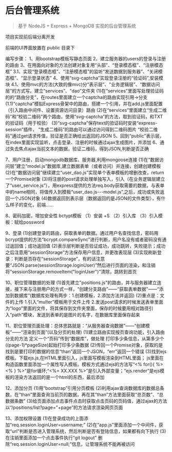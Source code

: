 # 后台管理系统

> 基于 NodeJS + Express + MongoDB 实现的后台管理系统

项目实现前后端分离开发

前端的UI界面放置在 public 目录下


编写步骤：
1、用bootstrap模板写静态页面
2、建立服务器的users的登录与注册的路由
3、在用面向对象的方法创建对象复用“头部”、“登录模态框”、“注册模态框”
3.1、实现“登录模态框”、“注册模态框”的监听“发送数据到服务器”、“关闭模态框”、“显示登录状态”
4、使用“svg-captcha”实现登录注册的“验证码”,安装模块
4.1、使用mvc的方法(大致的像mvc)分“表示层”、“业务逻辑层”、“数据访问层”的方式写。建立“services”、“dao”文件夹
    (1)在“services”里面写处理验证码的的“路由分支”，在routes里面建立一个captcha的路由实现引用→分支
    (1.1)“captcha”模拟Express骨架中的路由，搭建一个引用，并在add.js里面配置（引入路由中间件、设置资源访问目录）路由
    (2)在“services”里面建立“生成二维码”和“校验二维码”两个路由，使用“svg-captcha”的方法，取到验证码，和TXT的验证码（用于校验）
    (3)“svg-captcha”保存text的验证码时安装“express-session”插件，
            “生成二维码”的路由可以通过访问得到二维码图片
            “校验二维码”通过get请求传值，验证是否正确给出返回的JSON
5、回到“public”表示层，在index里面实现监听，点击登录、注册的时候通过ajax生成图片，并添加
6、通过失去焦点ajax当前文本的数据，验证二维码，得到JSON,判断是否正确

7、用户注册，启动mongodb数据库、服务器,利用mongoose连接
    (1)在“数据访问层”建立“model.js”数据库,建立数据表单（或者访问）并连接，创建创建模板
    (2)在“数据访问层”继续建立“user_dao.js”实现单个表单模板的增删改查，return一个Promise对象
    (3)将注册的post请求处理单独写入，引入（在业务逻辑层建立了“user_service.js”），用express提供的方法req.body获取需要的数据，与表单中的name相同，将值传入到模板“user_dao.js---model.js”,之后，成功或失败返回一个JSON对象
    (4)数据返回到表示层（数据返回的是JSON的文件类型），有什么样子的变化，前端......

8、密码加密，增加安全性
    bctypt模板
	（1）安装  +S
	（2）引入库
	（3）引入模板：赋给possword

9、登录
    (1)创建登录的路由，获取表单的数据。通过用户名查找信息，密码用bcrypt提供的方法“bcrypt.compareSync”进行判断，用户名没有或者密码没有通过返回值；成功返回值
    (2)表示层判断是否验证成功，成功跳转，失败提示；成功之后注意用“sessionStorage”方法保存用户信息，并更改表现层
    (3)实现刷新登录：判断是否存在“sessionStorage”，有的话注意要“JSON.parse(sessionStorage.loginUser)”然后进行页面的渲染，和注销将“sessionStorage.removeItem("loginUser")”清除，跳转到首页

10、职位管理数据的处理
    (1)首先建立"positions.js"的路由，并与服务器建立连接，接下来与注册用户的方式一样，“创建分支路由”——“获取表单数据”——“添加到数据库”(数据库处理有两步：1.创建模板，2.添加方法并返回)
    (2)重点是：文件的上传
        1.引入“multer”模板用于文件上传
        2.发送post请求的时候发送表单里面为“logo”里面的文件，将其保存到文件夹里面，保存的时候要用相对路径引入“path”模块，发送到表单的是图片的名字，在数据库里面保存起来

11、职位管理页面处理：总体思路就是：“从服务器查询数据”——“创建模板”——“渲染到页面”(以及分页的处理)
    (1)建立路由实现按页查询功能，引入路由分支的方法
        定义一个“页码”传到“数据库”，做处理   打印多少条信息，从第多少个((page-1)*pageSize)起始打印多少条数据
    (2)传回一个Promise对象，获取的是找到是要打印的数据的信息“than”返回一个JSON，“err”返回一个错误
    (3)找到ejs模板。下载ejs.js,在HTML里面引入，js里面写模板渲染到HTML里面；
            js里面在构造函数里面添加一个属性写入模板。模板方式通过ejs的方法写“<% for(){ %><% } %>”是for循环;“<%= XX.XXX %>”是引入外部变量；“ejs.render”是ejs模板的渲染方法返回的是一个html的东西，最后添加

12、添加分页
    (1)用“bootstrap”引用分页模板
    (2)利用ajax查询数据库的数据总条数，在“than”里面查询当前页的数据，再在其“than”方法里面获取“总页数”、“总数据条数”
    (3)给页面添加点击事件点击时获取点击页码的页码值，通过ajax的方法以“/positions/list?page="+page”的方法请求渲染网页页面

13、添加权限设置
    (1)在登录成功的上面添加“req.session.loginUser=username;”
    (2)在“app.js”里面添加一个中间件，获取“url”判断是否进入管理系统，然后判断是否有登陆信息，如果都有向下执行
    (3)在注销里面添加一个点击事件执行“git  logout”  删除“req.session.loginUser=null;”信息，让管理系统不能再被访问
    